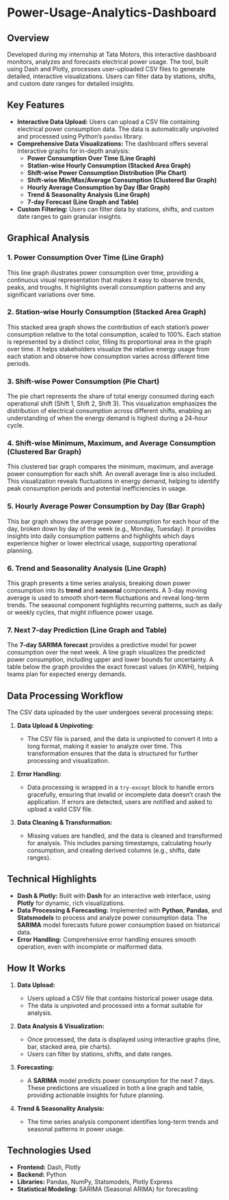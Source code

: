 # Power-Usage-Analytics-Dashboard

## Overview
Developed during my internship at Tata Motors, this interactive dashboard monitors, analyzes and forecasts electrical power usage. The tool, built using Dash and Plotly, processes user-uploaded CSV files to generate detailed, interactive visualizations. Users can filter data by stations, shifts, and custom date ranges for detailed insights.


## Key Features
- **Interactive Data Upload:** Users can upload a CSV file containing electrical power consumption data. The data is automatically unpivoted and processed using Python’s `pandas` library.
- **Comprehensive Data Visualizations:** The dashboard offers several interactive graphs for in-depth analysis:
  - **Power Consumption Over Time (Line Graph)**
  - **Station-wise Hourly Consumption (Stacked Area Graph)**
  - **Shift-wise Power Consumption Distribution (Pie Chart)**
  - **Shift-wise Min/Max/Average Consumption (Clustered Bar Graph)**
  - **Hourly Average Consumption by Day (Bar Graph)**
  - **Trend & Seasonality Analysis (Line Graph)**
  - **7-day Forecast (Line Graph and Table)**
- **Custom Filtering:** Users can filter data by stations, shifts, and custom date ranges to gain granular insights.

## Graphical Analysis

### 1. **Power Consumption Over Time (Line Graph)**
This line graph illustrates power consumption over time, providing a continuous visual representation that makes it easy to observe trends, peaks, and troughs. It highlights overall consumption patterns and any significant variations over time.

### 2. **Station-wise Hourly Consumption (Stacked Area Graph)**
This stacked area graph shows the contribution of each station’s power consumption relative to the total consumption, scaled to 100%. Each station is represented by a distinct color, filling its proportional area in the graph over time. It helps stakeholders visualize the relative energy usage from each station and observe how consumption varies across different time periods.

### 3. **Shift-wise Power Consumption (Pie Chart)**
The pie chart represents the share of total energy consumed during each operational shift (Shift 1, Shift 2, Shift 3). This visualization emphasizes the distribution of electrical consumption across different shifts, enabling an understanding of when the energy demand is highest during a 24-hour cycle.

### 4. **Shift-wise Minimum, Maximum, and Average Consumption (Clustered Bar Graph)**
This clustered bar graph compares the minimum, maximum, and average power consumption for each shift. An overall average line is also included. This visualization reveals fluctuations in energy demand, helping to identify peak consumption periods and potential inefficiencies in usage.

### 5. **Hourly Average Power Consumption by Day (Bar Graph)**
This bar graph shows the average power consumption for each hour of the day, broken down by day of the week (e.g., Monday, Tuesday). It provides insights into daily consumption patterns and highlights which days experience higher or lower electrical usage, supporting operational planning.

### 6. **Trend and Seasonality Analysis (Line Graph)**
This graph presents a time series analysis, breaking down power consumption into its **trend** and **seasonal** components. A 3-day moving average is used to smooth short-term fluctuations and reveal long-term trends. The seasonal component highlights recurring patterns, such as daily or weekly cycles, that might influence power usage.

### 7. **Next 7-day Prediction (Line Graph and Table)**
The **7-day SARIMA forecast** provides a predictive model for power consumption over the next week. A line graph visualizes the predicted power consumption, including upper and lower bounds for uncertainty. A table below the graph provides the exact forecast values (in KWH), helping teams plan for expected energy demands.

## Data Processing Workflow
The CSV data uploaded by the user undergoes several processing steps:

1. **Data Upload & Unpivoting:**
   - The CSV file is parsed, and the data is unpivoted to convert it into a long format, making it easier to analyze over time. This transformation ensures that the data is structured for further processing and visualization.

2. **Error Handling:**
   - Data processing is wrapped in a `try-except` block to handle errors gracefully, ensuring that invalid or incomplete data doesn’t crash the application. If errors are detected, users are notified and asked to upload a valid CSV file.

3. **Data Cleaning & Transformation:**
   - Missing values are handled, and the data is cleaned and transformed for analysis. This includes parsing timestamps, calculating hourly consumption, and creating derived columns (e.g., shifts, date ranges).

## Technical Highlights
- **Dash & Plotly:** Built with **Dash** for an interactive web interface, using **Plotly** for dynamic, rich visualizations.
- **Data Processing & Forecasting:** Implemented with **Python**, **Pandas**, and **Statsmodels** to process and analyze power consumption data. The **SARIMA** model forecasts future power consumption based on historical data.
- **Error Handling:** Comprehensive error handling ensures smooth operation, even with incomplete or malformed data.

## How It Works

1. **Data Upload:**
   - Users upload a CSV file that contains historical power usage data.
   - The data is unpivoted and processed into a format suitable for analysis.

2. **Data Analysis & Visualization:**
   - Once processed, the data is displayed using interactive graphs (line, bar, stacked area, pie charts).
   - Users can filter by stations, shifts, and date ranges.

3. **Forecasting:**
   - A **SARIMA** model predicts power consumption for the next 7 days. These predictions are visualized in both a line graph and table, providing actionable insights for future planning.

4. **Trend & Seasonality Analysis:**
   - The time series analysis component identifies long-term trends and seasonal patterns in power usage.

## Technologies Used
- **Frontend:** Dash, Plotly
- **Backend:** Python
- **Libraries:** Pandas, NumPy, Statsmodels, Plotly Express
- **Statistical Modeling:** SARIMA (Seasonal ARIMA) for forecasting

